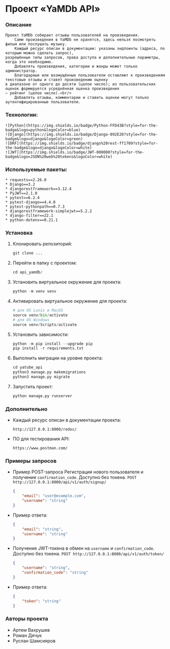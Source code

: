# Проект «YaMDb API»

### Описание

    Проект YaMDb собирает отзывы пользователей на произведения.  
        Сами произведения в YaMDb не хранятся, здесь нельзя посмотреть фильм или послушать музыку.  
        Каждый ресурс описан в документации: указаны эндпоинты (адреса, по которым можно сделать запрос),  
    разрешённые типы запросов, права доступа и дополнительные параметры, когда это необходимо.  
        Добавлять произведения, категории и жанры может только администратор.  
        Благодарные или возмущённые пользователи оставляют к произведениям текстовые отзывы и ставят произведению оценку  
    в диапазоне от одного до десяти (целое число); из пользовательских оценок формируется усреднённая оценка произведения  
    — рейтинг (целое число).<br/>  
        Добавлять отзывы, комментарии и ставить оценки могут только аутентифицированные пользователи.  

### Технологии:
    ![Python](https://img.shields.io/badge/Python-FFD43B?style=for-the-badge&logo=python&logoColor=blue)
    ![Django](https://img.shields.io/badge/Django-092E20?style=for-the-badge&logo=django&logoColor=green)
    ![DRF](https://img.shields.io/badge/django%20rest-ff1709?style=for-the-badge&logo=django&logoColor=white)
    ![JWT](https://img.shields.io/badge/JWT-000000?style=for-the-badge&logo=JSON%20web%20tokens&logoColor=white)

### Используемые пакеты:
    * requests==2.26.0
    * Django==3.2
    * djangorestframework==3.12.4
    * PyJWT==2.1.0
    * pytest==6.2.4
    * pytest-django==4.4.0
    * pytest-pythonpath==0.7.3
    * djangorestframework-simplejwt==5.2.2
    * django-filter==22.1
    * python-dotenv==0.21.1

### Установка

1. Клонировать репозиторий:

   ```python
   git clone ...
   ```

2. Перейти в папку с проектом:

   ```python
   cd api_yamdb/
   ```

3. Установить виртуальное окружение для проекта:

   ```python
   python -m venv venv
   ```

4. Активировать виртуальное окружение для проекта:

   ```python
   # для OS Lunix и MacOS
   source venv/bin/activate
   # для OS Windows
   source venv/Scripts/activate
   ```

5. Установить зависимости:

   ```python
   python -m pip install --upgrade pip
   pip install -r requirements.txt
   ```

6. Выполнить миграции на уровне проекта:

   ```python
   cd yatube_api
   python3 manage.py makemigrations
   python3 manage.py migrate
   ```

7. Запустить проект:
   ```python
   python manage.py runserver
   ```

### Дополнительно

* Каждый ресурс описан в документации проекта:
   ```
   http://127.0.0.1:8000/redoc/
   ```

* ПО для тестирования API:
   ```
   https://www.postman.com/
   ```

### Примеры запросов

* Пример POST-запроса 
    Регистрация нового пользователя и получение `confirmation_code`. Доступно без токена.
    `POST http://127.0.0.1:8000/api/v1/auth/signup/`
    ```json
    {
        "email": "user@example.com",
        "username": "string"
    }
    ```
* Пример ответа:
    ```json
    {
        "email": "string",
        "username": "string"
    }
    ```
* Получение JWT-токена в обмен на `username` и `confirmation_code`. Доступно без токена.
    `POST http://127.0.0.1:8000/api/v1/auth/token/`
    ```json
    {
        "username": "string",
        "confirmation_code": "string"
    }
    ```
* Пример ответа:
    ```json
    {
        "token": "string"
    }
    ```

### Авторы проекта
* Артем Вахрушев  
* Роман Дячук  
* Руслан Шамсияров  
